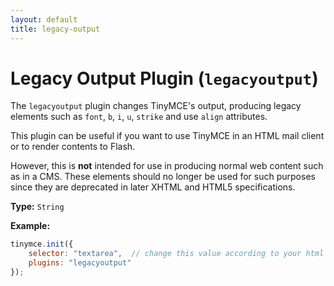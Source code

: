 ```yaml
---
layout: default
title: legacy-output
---
```


# Legacy Output Plugin (`legacyoutput`)

The `legacyoutput` plugin changes TinyMCE's output, producing legacy elements such as `font`, `b`, `i`, `u`, `strike` and use `align` attributes.

This plugin can be useful if you want to use TinyMCE in an HTML mail client or to render contents to Flash.

However, this is **not** intended for use in producing normal web content such as in a CMS. These elements should no longer be used for such purposes since they are deprecated in later XHTML and HTML5 specifications.

**Type:** `String`

**Example:**

```js
tinymce.init({
    selector: "textarea",  // change this value according to your html
    plugins: "legacyoutput"
});
```
